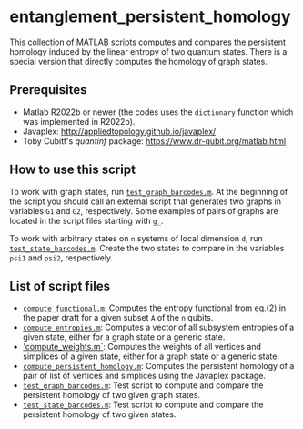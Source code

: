 # entanglement_persistent_homology

This collection of MATLAB scripts computes and compares the persistent homology induced by the linear entropy of two quantum states. There is a special version that directly computes the homology of graph states.

## Prerequisites
- Matlab R2022b or newer (the codes uses the `dictionary` function which was implemented in R2022b).
- Javaplex: http://appliedtopology.github.io/javaplex/
- Toby Cubitt's _quantinf_ package: https://www.dr-qubit.org/matlab.html

## How to use this script

To work with graph states, run [`test_graph_barcodes.m`](test_graph_barcodes.m). At the beginning of the script you should call an external script that generates two graphs in variables `G1` and `G2`, respectively. Some examples of pairs of graphs are located in the script files starting with `g_`.

To work with arbitrary states on `n` systems of local dimension `d`, run [`test_state_barcodes.m`](test_state_barcodes.m). Create the two states to compare in the variables `psi1` and `psi2`, respectively.

## List of script files
- [`compute_functional.m`](compute_functional.m): Computes the entropy functional from eq.(2) in the paper draft for a given subset `A` of the `n` qubits.
- [`compute_entropies.m`](compute_entropies.m): Computes a vector of all subsystem entropies of a given state, either for a graph state or a generic state.
- ['compute_weights.m`](compute_weights.m): Computes the weights of all vertices and simplices of a given state, either for a graph state or a generic state.
- [`compute_persistent_homology.m`](compute_persistent_homology.m): Computes the persistent homology of a pair of list of vertices and simplices using the Javaplex package.
- [`test_graph_barcodes.m`](test_graph_barcodes.m): Test script to compute and compare the persistent homology of two given graph states.
- [`test_state_barcodes.m`](test_state_barcodes.m): Test script to compute and compare the persistent homology of two given states.
